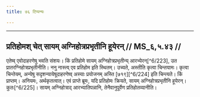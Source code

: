 ```yaml
---
title: ७६ टिप्पन्यः

---
```


[^6/221]: E6 (?); E2,6: iṣṭeḥ

[^6/222]: E1,6; E2: ādheyasaṃmitayeṣṭvāgnihotraṃ

____________________________________________


## प्रतिहोमश् चेत् सायम् अग्निहोत्रप्रभृतीनि हूयेरन् // MS_६,५.४३ //

एतेष्व् एवोदाहरणेषु भवति संशयः। किं प्रतिहोमे सायम् अग्निहोत्रप्रभृतीन्य् आरभ्येरन्[^6/223], उत प्रातरग्निहोत्रप्रभृतीनीति। ननु नास्त्य् एव प्रतिहोम इति स्थितम्। उच्यते, अस्तीति कृत्वा चिन्तयामः। कृत्वा चिन्तेयम्, अन्येषु सदृशन्यायेषूदाहरणेष्व् अस्याः प्रयोजनम् अस्ति [७१९][^6/224] इति चिन्त्यते। किं प्राप्तम्। अनियमः, अर्थकृतत्वात्। एवं प्राप्ते ब्रूमः, यदि प्रतिहोमः क्रियते, सायम् अग्निहोत्रप्रभृतीनि हूयेरन्। कुतः[^6/225]। सायम् अग्निहोत्राद् आरभ्यातिपन्नानि, तेनैवानुपूर्वेण प्रतिहोतव्यानीति।
